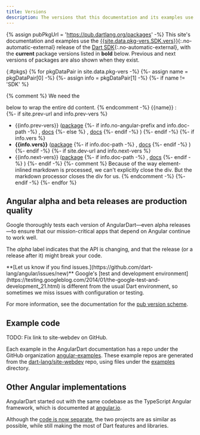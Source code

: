 ```yaml
---
title: Versions
description: The versions that this documentation and its examples use.
---
```

{% assign pubPkgUrl = 'https://pub.dartlang.org/packages' -%}
This site's documentation and examples use the
[{{site.data.pkg-vers.SDK.vers}}]({{site.dart_api}}/{{site.data.pkg-vers.SDK.channel}}/{{site.data.pkg-vers.SDK.vers}}){:.no-automatic-external}
release of the [Dart SDK]({{site.dartlang}}/tools/sdk){:.no-automatic-external},
with the **current** package versions listed in **bold** below.
Previous and next versions of packages are also shown when they exist.

<style>#pkgs span.pad { padding-right: 0.2em }</style>
{:#pkgs}
{% for pkgDataPair in site.data.pkg-vers -%}
{%- assign name = pkgDataPair[0] -%}
{%- assign info = pkgDataPair[1] -%}
{%- if name != 'SDK' %}

{% comment %}
  We need the <div> below to wrap the entire dd content.
{% endcomment -%}
{{name}}
  : <div markdown="1">
  {%- if site.prev-url and info.prev-vers %}
  - <span class="pad">{{info.prev-vers}}</span>
    (<a href="{{pubPkgUrl}}/{{info.prev-name | default: name}}/versions/{{info.prev-vers}}#-changelog-tab-"
        class="no-automatic-external">package</a>
    {%- if info.no-angular-prefix and info.doc-path -%}
      ,&nbsp;<a href="{{site.prev-url}}/{{info.doc-path}}" class="no-automatic-external">docs</a>
    {%- else %}
      ,&nbsp;<a href="{{site.prev-url}}/angular/{{info.doc-path}}" class="no-automatic-external">docs</a>
    {%- endif -%}
    )
  {%- endif -%}
  {%- if info.vers %}
  - <span class="pad">**{{info.vers}}**</span>
    (<a href="{{pubPkgUrl}}/{{name}}/versions/{{info.vers}}#-changelog-tab-"
        class="no-automatic-external">package</a>
    {%- if info.doc-path -%}
      ,&nbsp;<a href="/{{info.doc-path}}">docs</a>
    {%- endif -%}
    )
  {%- endif -%}
  {%- if site.dev-url and info.next-vers %}
  - <span class="pad">{{info.next-vers}}</span>
    (<a href="{{pubPkgUrl}}/{{info.next-name | default: name}}/versions/{{info.next-vers}}#-changelog-tab-"
        class="no-automatic-external">package</a>
    {%- if info.doc-path -%}
      ,&nbsp;<a href="{{site.dev-url}}/{{info.doc-path}}" class="no-automatic-external">docs</a>
    {%- endif -%}
    )
  {%- endif -%}
  {%- comment %}
    Because of the way element-inlined markdown is processed, we can't explicitly close the div.
    But the markdown processor closes the div for us.
  {% endcomment -%}
{%- endif -%}
{%- endfor %}

## Angular alpha and beta releases are production quality

Google thoroughly tests each version of AngularDart—even alpha releases—to
ensure that our mission-critical apps that depend on Angular continue to
work well.

The _alpha_ label indicates that the API is changing,
and that the release (or a release after it) might break your code.

<aside class="alert alert-warning" markdown="1">
**[Let us know if you find
issues.](https://github.com/dart-lang/angular/issues/new)**
Google's [test and development
environment](https://testing.googleblog.com/2014/01/the-google-test-and-development_21.html)
is different from the usual Dart environment,
so sometimes we miss issues with configuration or testing.
</aside>

For more information, see the documentation for
the [pub version scheme]({{site.dartlang}}/tools/pub/versioning).

## Example code

TODO: Fix link to site-webdev on GitHub.

Each example in the AngularDart documentation has a repo under the GitHub
organization [angular-examples]({{site.ghNgEx}}).
These example repos are generated from the
[dart-lang/site-webdev]({{site.repo.this}}) repo,
using files under the
[examples]({{site.repo.this}}/tree/{{site.branch}}/examples) directory.

## Other Angular implementations

AngularDart started out with the same codebase as the TypeScript Angular
framework, which is documented at [angular.io](https://angular.io).

Although the [code is now
separate](http://news.dartlang.org/2016/07/angulardart-is-going-all-dart.html),
the two projects are as similar as possible,
while still making the most of Dart features and libraries.

